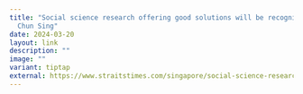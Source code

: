 ```yaml
---
title: "Social science research offering good solutions will be recognised: Chan
  Chun Sing"
date: 2024-03-20
layout: link
description: ""
image: ""
variant: tiptap
external: https://www.straitstimes.com/singapore/social-science-research-offering-good-solutions-will-be-recognised-chan-chun-sing
---
```

